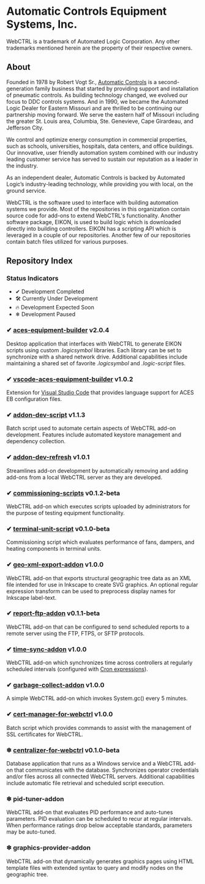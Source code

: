 # Automatic Controls Equipment Systems, Inc.

WebCTRL is a trademark of Automated Logic Corporation.  Any other trademarks mentioned herein are the property of their respective owners.

## About

Founded in 1978 by Robert Vogt Sr., [Automatic Controls](https://automaticcontrols.net/) is a second-generation family business that started by providing support and installation of pneumatic controls. As building technology changed, we evolved our focus to DDC controls systems. And in 1990, we became the Automated Logic Dealer for Eastern Missouri and are thrilled to be continuing our partnership moving forward. We serve the eastern half of Missouri including the greater St. Louis area, Columbia, Ste. Genevieve, Cape Girardeau, and Jefferson City.

We control and optimize energy consumption in commercial properties, such as schools, universities, hospitals, data centers, and office buildings. Our innovative, user friendly automation system combined with our industry leading customer service has served to sustain our reputation as a leader in the industry.

As an independent dealer, Automatic Controls is backed by Automated Logic’s industry-leading technology, while providing you with local, on the ground service.

WebCTRL is the software used to interface with building automation systems we provide. Most of the repositories in this organization contain source code for add-ons to extend WebCTRL's functionality. Another software package, EIKON, is used to build logic which is downloaded directly into building controllers. EIKON has a scripting API which is leveraged in a couple of our repositories. Another few of our repositories contain batch files utilized for various purposes.

## Repository Index

### Status Indicators

- ✔ Development Completed
- 🛠 Currently Under Development
- 🔥 Development Expected Soon
- ❄ Development Paused

### ✔ [aces-equipment-builder](https://github.com/automatic-controls/aces-equipment-builder) v2.0.4
Desktop application that interfaces with WebCTRL to generate EIKON scripts using custom *.logicsymbol* libraries. Each library can be set to synchronize with a shared network drive. Additional capabilities include maintaining a shared set of favorite *.logicsymbol* and *.logic-script* files.

### ✔ [vscode-aces-equipment-builder](https://github.com/automatic-controls/vscode-aces-equipment-builder) v1.0.2
Extension for [Visual Studio Code](https://code.visualstudio.com/) that provides language support for ACES EB configuration files.

### ✔ [addon-dev-script](https://github.com/automatic-controls/addon-dev-script) v1.1.3
Batch script used to automate certain aspects of WebCTRL add-on development. Features include automated keystore management and dependency collection.

### ✔ [addon-dev-refresh](https://github.com/automatic-controls/addon-dev-refresh) v1.0.1
Streamlines add-on development by automatically removing and adding add-ons from a local WebCTRL server as they are developed.

### ✔ [commissioning-scripts](https://github.com/automatic-controls/commissioning-scripts) v0.1.2-beta
WebCTRL add-on which executes scripts uploaded by administrators for the purpose of testing equipment functionality.

### ✔ [terminal-unit-script](https://github.com/automatic-controls/terminal-unit-script) v0.1.0-beta
Commissioning script which evaluates performance of fans, dampers, and heating components in terminal units.

### ✔ [geo-xml-export-addon](https://github.com/automatic-controls/geo-xml-export-addon) v1.0.0
WebCTRL add-on that exports structural geographic tree data as an XML file intended for use in Inkscape to create SVG graphics. An optional regular expression transform can be used to preprocess display names for Inkscape label-text.

### ✔ [report-ftp-addon](https://github.com/automatic-controls/report-ftp-addon) v0.1.1-beta
WebCTRL add-on that can be configured to send scheduled reports to a remote server using the FTP, FTPS, or SFTP protocols.

### ✔ [time-sync-addon](https://github.com/automatic-controls/time-sync-addon) v1.0.0
WebCTRL add-on which synchronizes time across controllers at regularly scheduled intervals (configured with [Cron expressions](https://docs.spring.io/spring-framework/docs/current/javadoc-api/org/springframework/scheduling/support/CronExpression.html#parse-java.lang.String-)).

### ✔ [garbage-collect-addon](https://github.com/automatic-controls/garbage-collect-addon) v1.0.0
A simple WebCTRL add-on which invokes System.gc() every 5 minutes.

### ✔ [cert-manager-for-webctrl](https://github.com/automatic-controls/cert-manager-for-webctrl) v1.0.0
Batch script which provides commands to assist with the management of SSL certificates for WebCTRL.

### ❄ [centralizer-for-webctrl](https://github.com/automatic-controls/centralizer-for-webctrl) v0.1.0-beta
Database application that runs as a Windows service and a WebCTRL add-on that communicates with the database. Synchronizes operator credentials and/or files across all connected WebCTRL servers. Additional capabilities include automatic file retrieval and scheduled script execution.

### ❄ pid-tuner-addon
WebCTRL add-on that evaluates PID performance and auto-tunes parameters. PID evaluation can be scheduled to recur at regular intervals. When performance ratings drop below acceptable standards, parameters may be auto-tuned.

### ❄ graphics-provider-addon
WebCTRL add-on that dynamically generates graphics pages using HTML template files with extended syntax to query and modify nodes on the geographic tree.
